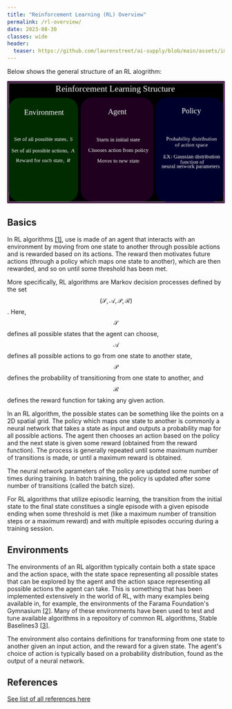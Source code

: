 ```yaml
---
title: "Reinforcement Learning (RL) Overview"
permalink: /rl-overview/
date: 2023-08-30
classes: wide
header:
  teaser: https://github.com/laurenstreet/ai-supply/blob/main/assets/images/reinforce-learn.png?raw=true
---
```


Below shows the general structure of an RL alogrithm:

![Reinforcement Learning Structure](https://github.com/laurenstreet/ai-supply/blob/main/assets/images/reinforce-learn.png?raw=true "Reinforcement Learning Structure")

## Basics
In RL algorithms [[1]](https://mitpress.mit.edu/9780262039246/reinforcement-learning/), use is made of an agent that interacts with an environment by moving from one state to another through possible actions and is rewarded based on its actions.  The reward then motivates future actions (through a policy which maps one state to another), which are then rewarded, and so on until some threshold has been met. 

More specifically, RL algorithms are Markov decision processes defined by the set $$(\mathcal{S},\mathcal{A},\mathcal{P},\mathcal{R})$$.  Here, $$\mathcal{S}$$ defines all possible states that the agent can choose, $$\mathcal{A}$$ defines all possible actions to go from one state to another state, $$\mathcal{P}$$ defines the probability of transitioning from one state to another, and $$\mathcal{R}$$ defines the reward function for taking any given action.

In an RL algorithm, the possible states can be something like the points on a 2D spatial grid.  The policy which maps one state to another is commonly a neural network that takes a state as input and outputs a probability map for all possible actions.  The agent then chooses an action based on the policy and the next state is given some reward (obtained from the reward function).  The process is generally repeated until some maximum number of transitions is made, or until a maximum reward is obtained.  

The neural network parameters of the policy are updated some number of times during training.  In batch training, the policy is updated after some number of transitions (called the batch size). 

For RL algorithms that utilize episodic learning, the transition from the initial state to the final state constitues a single episode with a given episode ending when some threshold is met (like a maximum number of transition steps or a maximum reward) and with multiple episodes occuring during a training session.

## Environments

The environments of an RL algorithm typically contain both a state space and the action space, with the state space representing all possible states that can be explored by the agent and the action space representing all possible actions the agent can take.  This is something that has been implemented extensively in the world of RL, with many examples being available in, for example, the environments of the Farama Foundation's Gymnasium [[2]](https://gymnasium.farama.org/).  Many of these environments have been used to test and tune available algorithms in a repository of common RL algorithms, Stable Baselines3 [[3]](https://github.com/DLR-RM/stable-baselines3).

The environment also contains definitions for transforming from one state to another given an input action, and the reward for a given state.  The agent's choice of action is typically based on a probability distribution, found as the output of a neural network.

## References

[See list of all references here](https://laurenstreet.github.io/ai-supply/refs-rl-overview/)
